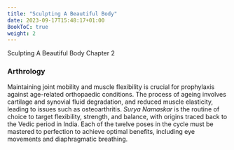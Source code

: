 ```yaml
---
title: "Sculpting A Beautiful Body"
date: 2023-09-17T15:48:17+01:00
BookToC: true
weight: 2
---
```


<n2>Sculpting A Beautiful Body</n2>
<n2a>Chapter 2</n2a>

### Arthrology

Maintaining joint mobility and muscle flexibility is crucial for prophylaxis against age-related orthopaedic conditions. The process of ageing involves cartilage and synovial fluid degradation, and reduced muscle elasticity, leading to issues such as osteoarthritis. *Surya Namaskar* is the routine of choice to target flexibility, strength, and balance, with origins traced back to the Vedic period in India. Each of the twelve poses in the cycle must be mastered to perfection to achieve optimal benefits, including eye movements and diaphragmatic breathing.


